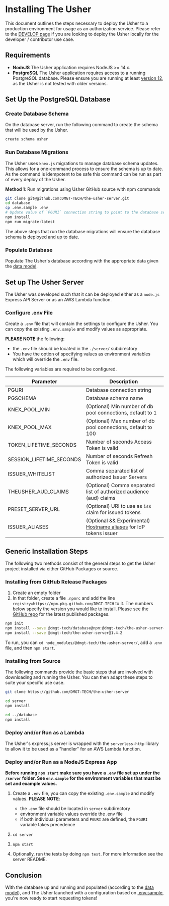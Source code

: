 # Installing The Usher

This document outlines the steps necessary to deploy the Usher to a production environment for usage as an authorization service. Please refer to the [DEVELOP page](./DEVELOP.md) if you are looking to deploy the Usher locally for the developer / contributor use case.

## Requirements

* **NodeJS** The Usher application requires NodeJS >= 14.x.
* **PostgreSQL** The Usher application requires access to a running PostgreSQL database. Please ensure you are running at least [version 12](https://www.postgresql.org/support/versioning/), as the Usher is not tested with older versions.

## Set Up the PostgreSQL Database

### Create Database Schema

On the database server, run the following command to create the schema that will be used by the Usher.

```sh
create schema usher
```

### Run Database Migrations

The Usher uses `knex.js` migrations to manage database schema updates. This allows for a one-command process to ensure the schema is up to date. As the command is idempotent to be safe this command can be run as part of every deploy of the Usher.

**Method 1**: Run migrations using Usher GitHub source with npm commands

```bash
git clone git@github.com:DMGT-TECH/the-usher-server.git
cd database
cp .env.sample .env
# Update value of `PGURI` connection string to point to the database server
npm install
npm run migrate:latest
```

The above steps that run the database migrations will ensure the database schema is deployed and up to date.

### Populate Database

Populate The Usher's database according with the appropriate data given the [data model](./DATAMODEL.md).

## Set up The Usher Server

The Usher was developed such that it can be deployed either as a `node.js` Express API Server or as an AWS Lambda function.

### Configure .env File

Create a `.env` file that will contain the settings to configure the Usher. You can copy the existing `.env.sample` and modify values as appropriate.

**PLEASE NOTE** the following:

* the `.env` file should be located in the `./server/` subdirectory
* You have the option of specifying values as environment variables which will override the `.env` file.

The following variables are required to be configured.

| Parameter                | Description                                              |
|--------------------------|----------------------------------------------------------|
| PGURI                    | Database connection string                               |
| PGSCHEMA                 | Database schema name                                     |
| KNEX_POOL_MIN | (Optional) Min number of db pool connections, default to 1 |
| KNEX_POOL_MAX | (Optional) Max number of db pool connections, default to 100 |
| TOKEN_LIFETIME_SECONDS   | Number of seconds Access Token is valid                  |
| SESSION_LIFETIME_SECONDS | Number of seconds Refresh Token is valid                 |
| ISSUER_WHITELIST         | Comma separated list of authorized Issuer Servers        |
| THEUSHER_AUD_CLAIMS      | (Optional) Comma separated list of authorized audience (aud) claims |
| PRESET_SERVER_URL        | (Optional) URI to use as `iss` claim for issued tokens   |
| ISSUER_ALIASES           | (Optional && Experimental) [Hostname aliases](USAGE.md#migrating-idenitity-provider-domain-names-issuer-aliases-experimental) for IdP tokens issuer |

## Generic Installation Steps

The following two methods consist of the general steps to get the Usher project installed via either GitHub Packages or source.

### Installing from GitHub Release Packages

1. Create an empty folder
1. In that folder, create a file `.npmrc` and add the line `registry=https://npm.pkg.github.com/DMGT-TECH` to it. The numbers below specify the version you would like to install. Please see the [GitHub repo](https://github.com/DMGT-TECH/the-usher-server/packages) for the latest published packages.

```bash
npm init
npm install --save @dmgt-tech/database@npm:@dmgt-tech/the-usher-server-database@1.4.2
npm install --save @dmgt-tech/the-usher-server@1.4.2
```

To run, you can `cd node_modules/@dmgt-tech/the-usher-server/`, add a `.env` file, and then `npm start`.

### Installing from Source

The following commands provide the basic steps that are involved with downloading and running the Usher. You can then adapt these steps to suite your specific use case.

```bash
git clone https://github.com/DMGT-TECH/the-usher-server

cd server
npm install

cd ../database
npm install
```

### Deploy and/or Run as a Lambda

The Usher's express.js server is wrapped with the `serverless-http` library to allow it to be used as a "handler" for an AWS Lambda function.

### Deploy and/or Run as a NodeJS Express App

**Before running `npm start` make sure you have a `.env` file set up under the `/server` folder. See `env.sample` for the environment variables that must be set and example values.**

1. Create a `.env` file, you can copy the existing `.env.sample` and modify values. **PLEASE NOTE**:

    * the `.env` file should be located in `server` subdirectory
    * environment variable values override the .env file
    * if both individual parameters and `PGURI` are defined, the `PGURI` variable takes precedence

1. `cd server`
1. `npm start`
1. Optionally, run the tests by doing `npm test`. For more information see the server README.

## Conclusion

With the database up and running and populated (according to the [data model](./DATAMODEL.md)), and The Usher launched with a configuration based on [.env.sample](../server/.env.sample), you're now ready to start requesting tokens!

